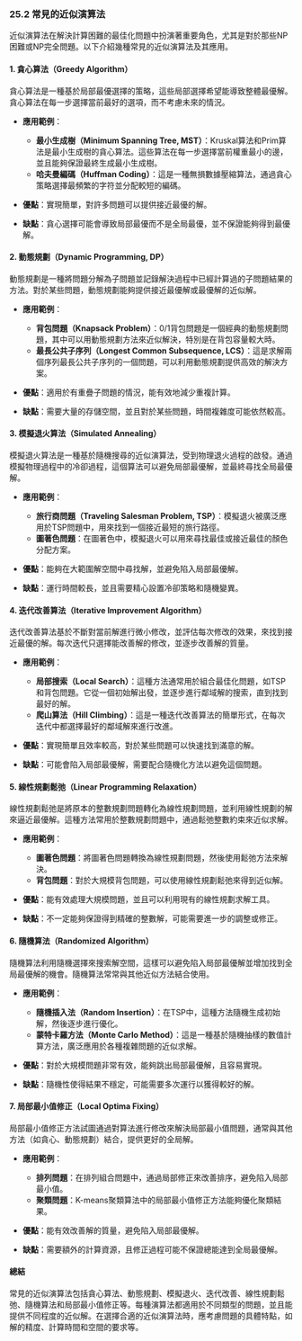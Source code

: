 ### **25.2 常見的近似演算法**

近似演算法在解決計算困難的最佳化問題中扮演著重要角色，尤其是對於那些NP困難或NP完全問題。以下介紹幾種常見的近似演算法及其應用。

#### **1. 貪心算法（Greedy Algorithm）**

貪心算法是一種基於局部最優選擇的策略，這些局部選擇希望能導致整體最優解。貪心算法在每一步選擇當前最好的選項，而不考慮未來的情況。

- **應用範例**：
  - **最小生成樹（Minimum Spanning Tree, MST）**：Kruskal算法和Prim算法是最小生成樹的貪心算法。這些算法在每一步選擇當前權重最小的邊，並且能夠保證最終生成最小生成樹。
  - **哈夫曼編碼（Huffman Coding）**：這是一種無損數據壓縮算法，通過貪心策略選擇最頻繁的字符並分配較短的編碼。

- **優點**：實現簡單，對許多問題可以提供接近最優的解。
- **缺點**：貪心選擇可能會導致局部最優而不是全局最優，並不保證能夠得到最優解。

#### **2. 動態規劃（Dynamic Programming, DP）**

動態規劃是一種將問題分解為子問題並記錄解決過程中已經計算過的子問題結果的方法。對於某些問題，動態規劃能夠提供接近最優解或最優解的近似解。

- **應用範例**：
  - **背包問題（Knapsack Problem）**：0/1背包問題是一個經典的動態規劃問題，其中可以用動態規劃方法來近似解決，特別是在背包容量較大時。
  - **最長公共子序列（Longest Common Subsequence, LCS）**：這是求解兩個序列最長公共子序列的一個問題，可以利用動態規劃提供高效的解決方案。

- **優點**：適用於有重疊子問題的情況，能有效地減少重複計算。
- **缺點**：需要大量的存儲空間，並且對於某些問題，時間複雜度可能依然較高。

#### **3. 模擬退火算法（Simulated Annealing）**

模擬退火算法是一種基於隨機搜尋的近似演算法，受到物理退火過程的啟發。通過模擬物理過程中的冷卻過程，這個算法可以避免局部最優解，並最終尋找全局最優解。

- **應用範例**：
  - **旅行商問題（Traveling Salesman Problem, TSP）**：模擬退火被廣泛應用於TSP問題中，用來找到一個接近最短的旅行路徑。
  - **圖著色問題**：在圖著色中，模擬退火可以用來尋找最佳或接近最佳的顏色分配方案。

- **優點**：能夠在大範圍解空間中尋找解，並避免陷入局部最優解。
- **缺點**：運行時間較長，並且需要精心設置冷卻策略和隨機變異。

#### **4. 迭代改善算法（Iterative Improvement Algorithm）**

迭代改善算法基於不斷對當前解進行微小修改，並評估每次修改的效果，來找到接近最優的解。每次迭代只選擇能改善解的修改，並逐步改善解的質量。

- **應用範例**：
  - **局部搜索（Local Search）**：這種方法通常用於組合最佳化問題，如TSP和背包問題。它從一個初始解出發，並逐步進行鄰域解的搜索，直到找到最好的解。
  - **爬山算法（Hill Climbing）**：這是一種迭代改善算法的簡單形式，在每次迭代中都選擇最好的鄰域解來進行改進。

- **優點**：實現簡單且效率較高，對於某些問題可以快速找到滿意的解。
- **缺點**：可能會陷入局部最優解，需要配合隨機化方法以避免這個問題。

#### **5. 線性規劃鬆弛（Linear Programming Relaxation）**

線性規劃鬆弛是將原本的整數規劃問題轉化為線性規劃問題，並利用線性規劃的解來逼近最優解。這種方法常用於整數規劃問題中，通過鬆弛整數約束來近似求解。

- **應用範例**：
  - **圖著色問題**：將圖著色問題轉換為線性規劃問題，然後使用鬆弛方法來解決。
  - **背包問題**：對於大規模背包問題，可以使用線性規劃鬆弛來得到近似解。

- **優點**：能有效處理大規模問題，並且可以利用現有的線性規劃求解工具。
- **缺點**：不一定能夠保證得到精確的整數解，可能需要進一步的調整或修正。

#### **6. 隨機算法（Randomized Algorithm）**

隨機算法利用隨機選擇來搜索解空間，這樣可以避免陷入局部最優解並增加找到全局最優解的機會。隨機算法常常與其他近似方法結合使用。

- **應用範例**：
  - **隨機插入法（Random Insertion）**：在TSP中，這種方法隨機生成初始解，然後逐步進行優化。
  - **蒙特卡羅方法（Monte Carlo Method）**：這是一種基於隨機抽樣的數值計算方法，廣泛應用於各種複雜問題的近似求解。

- **優點**：對於大規模問題非常有效，能夠跳出局部最優解，且容易實現。
- **缺點**：隨機性使得結果不穩定，可能需要多次運行以獲得較好的解。

#### **7. 局部最小值修正（Local Optima Fixing）**

局部最小值修正方法試圖通過對算法進行修改來解決局部最小值問題，通常與其他方法（如貪心、動態規劃）結合，提供更好的全局解。

- **應用範例**：
  - **排列問題**：在排列組合問題中，通過局部修正來改善排序，避免陷入局部最小值。
  - **聚類問題**：K-means聚類算法中的局部最小值修正方法能夠優化聚類結果。

- **優點**：能有效改善解的質量，避免陷入局部最優解。
- **缺點**：需要額外的計算資源，且修正過程可能不保證總能達到全局最優解。

#### **總結**

常見的近似演算法包括貪心算法、動態規劃、模擬退火、迭代改善、線性規劃鬆弛、隨機算法和局部最小值修正等。每種演算法都適用於不同類型的問題，並且能提供不同程度的近似解。在選擇合適的近似演算法時，應考慮問題的具體特點，如解的精度、計算時間和空間的要求等。